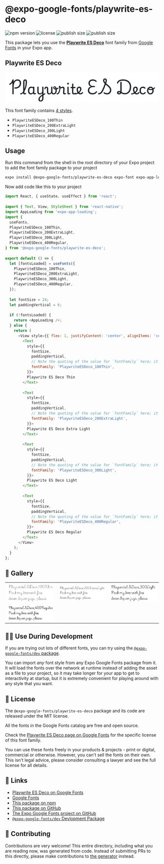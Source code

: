# @expo-google-fonts/playwrite-es-deco

![npm version](https://flat.badgen.net/npm/v/@expo-google-fonts/playwrite-es-deco)
![license](https://flat.badgen.net/github/license/expo/google-fonts)
![publish size](https://flat.badgen.net/packagephobia/install/@expo-google-fonts/playwrite-es-deco)
![publish size](https://flat.badgen.net/packagephobia/publish/@expo-google-fonts/playwrite-es-deco)

This package lets you use the [**Playwrite ES Deco**](https://fonts.google.com/specimen/Playwrite+ES+Deco) font family from [Google Fonts](https://fonts.google.com/) in your Expo app.

## Playwrite ES Deco

![Playwrite ES Deco](./font-family.png)

This font family contains [4 styles](#-gallery).

- `PlaywriteESDeco_100Thin`
- `PlaywriteESDeco_200ExtraLight`
- `PlaywriteESDeco_300Light`
- `PlaywriteESDeco_400Regular`

## Usage

Run this command from the shell in the root directory of your Expo project to add the font family package to your project
```sh
expo install @expo-google-fonts/playwrite-es-deco expo-font expo-app-loading
```

Now add code like this to your project
```js
import React, { useState, useEffect } from 'react';

import { Text, View, StyleSheet } from 'react-native';
import AppLoading from 'expo-app-loading';
import {
  useFonts,
  PlaywriteESDeco_100Thin,
  PlaywriteESDeco_200ExtraLight,
  PlaywriteESDeco_300Light,
  PlaywriteESDeco_400Regular,
} from '@expo-google-fonts/playwrite-es-deco';

export default () => {
  let [fontsLoaded] = useFonts({
    PlaywriteESDeco_100Thin,
    PlaywriteESDeco_200ExtraLight,
    PlaywriteESDeco_300Light,
    PlaywriteESDeco_400Regular,
  });

  let fontSize = 24;
  let paddingVertical = 6;

  if (!fontsLoaded) {
    return <AppLoading />;
  } else {
    return (
      <View style={{ flex: 1, justifyContent: 'center', alignItems: 'center' }}>
        <Text
          style={{
            fontSize,
            paddingVertical,
            // Note the quoting of the value for `fontFamily` here; it expects a string!
            fontFamily: 'PlaywriteESDeco_100Thin',
          }}>
          Playwrite ES Deco Thin
        </Text>

        <Text
          style={{
            fontSize,
            paddingVertical,
            // Note the quoting of the value for `fontFamily` here; it expects a string!
            fontFamily: 'PlaywriteESDeco_200ExtraLight',
          }}>
          Playwrite ES Deco Extra Light
        </Text>

        <Text
          style={{
            fontSize,
            paddingVertical,
            // Note the quoting of the value for `fontFamily` here; it expects a string!
            fontFamily: 'PlaywriteESDeco_300Light',
          }}>
          Playwrite ES Deco Light
        </Text>

        <Text
          style={{
            fontSize,
            paddingVertical,
            // Note the quoting of the value for `fontFamily` here; it expects a string!
            fontFamily: 'PlaywriteESDeco_400Regular',
          }}>
          Playwrite ES Deco Regular
        </Text>
      </View>
    );
  }
};

```

## 🔡 Gallery


||||
|-|-|-|
|![PlaywriteESDeco_100Thin](./PlaywriteESDeco_100Thin.ttf.png)|![PlaywriteESDeco_200ExtraLight](./PlaywriteESDeco_200ExtraLight.ttf.png)|![PlaywriteESDeco_300Light](./PlaywriteESDeco_300Light.ttf.png)||
|![PlaywriteESDeco_400Regular](./PlaywriteESDeco_400Regular.ttf.png)||||


## 👩‍💻 Use During Development

If you are trying out lots of different fonts, you can try using the [`@expo-google-fonts/dev` package](https://github.com/expo/google-fonts/tree/master/font-packages/dev#readme).

You can import *any* font style from any Expo Google Fonts package from it. It will load the fonts
over the network at runtime instead of adding the asset as a file to your project, so it may take longer
for your app to get to interactivity at startup, but it is extremely convenient
for playing around with any style that you want.

## 📖 License

The `@expo-google-fonts/playwrite-es-deco` package and its code are released under the MIT license.

All the fonts in the Google Fonts catalog are free and open source.

Check the [Playwrite ES Deco page on Google Fonts](https://fonts.google.com/specimen/Playwrite+ES+Deco) for the specific license of this font family.

You can use these fonts freely in your products & projects - print or digital, commercial or otherwise. However, you can't sell the fonts on their own. This isn't legal advice, please consider consulting a lawyer and see the full license for all details.

## 🔗 Links

- [Playwrite ES Deco on Google Fonts](https://fonts.google.com/specimen/Playwrite+ES+Deco)
- [Google Fonts](https://fonts.google.com/)
- [This package on npm](https://www.npmjs.com/package/@expo-google-fonts/playwrite-es-deco)
- [This package on GitHub](https://github.com/expo/google-fonts/tree/master/font-packages/playwrite-es-deco)
- [The Expo Google Fonts project on GitHub](https://github.com/expo/google-fonts)
- [`@expo-google-fonts/dev` Devlopment Package](https://github.com/expo/google-fonts/tree/master/font-packages/dev)

## 🤝 Contributing

Contributions are very welcome! This entire directory, including what you are reading now, was generated from code. Instead of submitting PRs to this directly, please make contributions to [the generator](https://github.com/expo/google-fonts/tree/master/packages/generator) instead.
